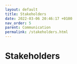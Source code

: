 ```yaml
---
layout: default
title: Stakeholders
date: 2022-03-06 20:46:17 +0100
nav_order: 5
parent: Communication
permalink: /stakeholders.html
---
```


# Stakeholders
